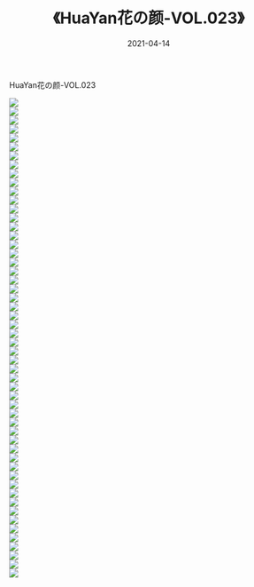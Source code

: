 ﻿---
layout: post
title:  《HuaYan花の颜-VOL.023》
date:   2021-04-14
img: http://img.660000.xyz/Sharelink/网络美图/2021/HuaYan花の颜-VOL.023/000.jpg
categories: [美女, 清纯, 唯美]
---

HuaYan花の颜-VOL.023

  ![](http://img.660000.xyz/Sharelink/网络美图/2021/HuaYan花の颜-VOL.023/001.jpg) <br> ![](http://img.660000.xyz/Sharelink/网络美图/2021/HuaYan花の颜-VOL.023/002.jpg) <br> ![](http://img.660000.xyz/Sharelink/网络美图/2021/HuaYan花の颜-VOL.023/003.jpg) <br> ![](http://img.660000.xyz/Sharelink/网络美图/2021/HuaYan花の颜-VOL.023/004.jpg) <br> ![](http://img.660000.xyz/Sharelink/网络美图/2021/HuaYan花の颜-VOL.023/005.jpg) <br> ![](http://img.660000.xyz/Sharelink/网络美图/2021/HuaYan花の颜-VOL.023/006.jpg) <br> ![](http://img.660000.xyz/Sharelink/网络美图/2021/HuaYan花の颜-VOL.023/007.jpg) <br> ![](http://img.660000.xyz/Sharelink/网络美图/2021/HuaYan花の颜-VOL.023/008.jpg) <br> ![](http://img.660000.xyz/Sharelink/网络美图/2021/HuaYan花の颜-VOL.023/009.jpg) <br> ![](http://img.660000.xyz/Sharelink/网络美图/2021/HuaYan花の颜-VOL.023/010.jpg) <br> ![](http://img.660000.xyz/Sharelink/网络美图/2021/HuaYan花の颜-VOL.023/011.jpg) <br> ![](http://img.660000.xyz/Sharelink/网络美图/2021/HuaYan花の颜-VOL.023/012.jpg) <br> ![](http://img.660000.xyz/Sharelink/网络美图/2021/HuaYan花の颜-VOL.023/013.jpg) <br> ![](http://img.660000.xyz/Sharelink/网络美图/2021/HuaYan花の颜-VOL.023/014.jpg) <br> ![](http://img.660000.xyz/Sharelink/网络美图/2021/HuaYan花の颜-VOL.023/015.jpg) <br> ![](http://img.660000.xyz/Sharelink/网络美图/2021/HuaYan花の颜-VOL.023/016.jpg) <br> ![](http://img.660000.xyz/Sharelink/网络美图/2021/HuaYan花の颜-VOL.023/017.jpg) <br> ![](http://img.660000.xyz/Sharelink/网络美图/2021/HuaYan花の颜-VOL.023/018.jpg) <br> ![](http://img.660000.xyz/Sharelink/网络美图/2021/HuaYan花の颜-VOL.023/019.jpg) <br> ![](http://img.660000.xyz/Sharelink/网络美图/2021/HuaYan花の颜-VOL.023/020.jpg) <br> ![](http://img.660000.xyz/Sharelink/网络美图/2021/HuaYan花の颜-VOL.023/021.jpg) <br> ![](http://img.660000.xyz/Sharelink/网络美图/2021/HuaYan花の颜-VOL.023/022.jpg) <br> ![](http://img.660000.xyz/Sharelink/网络美图/2021/HuaYan花の颜-VOL.023/023.jpg) <br> ![](http://img.660000.xyz/Sharelink/网络美图/2021/HuaYan花の颜-VOL.023/024.jpg) <br> ![](http://img.660000.xyz/Sharelink/网络美图/2021/HuaYan花の颜-VOL.023/025.jpg) <br> ![](http://img.660000.xyz/Sharelink/网络美图/2021/HuaYan花の颜-VOL.023/026.jpg) <br> ![](http://img.660000.xyz/Sharelink/网络美图/2021/HuaYan花の颜-VOL.023/027.jpg) <br> ![](http://img.660000.xyz/Sharelink/网络美图/2021/HuaYan花の颜-VOL.023/028.jpg) <br> ![](http://img.660000.xyz/Sharelink/网络美图/2021/HuaYan花の颜-VOL.023/029.jpg) <br> ![](http://img.660000.xyz/Sharelink/网络美图/2021/HuaYan花の颜-VOL.023/030.jpg) <br> ![](http://img.660000.xyz/Sharelink/网络美图/2021/HuaYan花の颜-VOL.023/031.jpg) <br> ![](http://img.660000.xyz/Sharelink/网络美图/2021/HuaYan花の颜-VOL.023/032.jpg) <br> ![](http://img.660000.xyz/Sharelink/网络美图/2021/HuaYan花の颜-VOL.023/033.jpg) <br> ![](http://img.660000.xyz/Sharelink/网络美图/2021/HuaYan花の颜-VOL.023/034.jpg) <br> ![](http://img.660000.xyz/Sharelink/网络美图/2021/HuaYan花の颜-VOL.023/035.jpg) <br> ![](http://img.660000.xyz/Sharelink/网络美图/2021/HuaYan花の颜-VOL.023/036.jpg) <br> ![](http://img.660000.xyz/Sharelink/网络美图/2021/HuaYan花の颜-VOL.023/037.jpg) <br> ![](http://img.660000.xyz/Sharelink/网络美图/2021/HuaYan花の颜-VOL.023/038.jpg) <br> ![](http://img.660000.xyz/Sharelink/网络美图/2021/HuaYan花の颜-VOL.023/039.jpg) <br> ![](http://img.660000.xyz/Sharelink/网络美图/2021/HuaYan花の颜-VOL.023/040.jpg) <br> ![](http://img.660000.xyz/Sharelink/网络美图/2021/HuaYan花の颜-VOL.023/041.jpg) <br> ![](http://img.660000.xyz/Sharelink/网络美图/2021/HuaYan花の颜-VOL.023/042.jpg) <br> ![](http://img.660000.xyz/Sharelink/网络美图/2021/HuaYan花の颜-VOL.023/043.jpg) <br> ![](http://img.660000.xyz/Sharelink/网络美图/2021/HuaYan花の颜-VOL.023/044.jpg) <br> ![](http://img.660000.xyz/Sharelink/网络美图/2021/HuaYan花の颜-VOL.023/045.jpg) <br> ![](http://img.660000.xyz/Sharelink/网络美图/2021/HuaYan花の颜-VOL.023/046.jpg) <br> ![](http://img.660000.xyz/Sharelink/网络美图/2021/HuaYan花の颜-VOL.023/047.jpg) <br> ![](http://img.660000.xyz/Sharelink/网络美图/2021/HuaYan花の颜-VOL.023/048.jpg) <br> ![](http://img.660000.xyz/Sharelink/网络美图/2021/HuaYan花の颜-VOL.023/049.jpg) <br> ![](http://img.660000.xyz/Sharelink/网络美图/2021/HuaYan花の颜-VOL.023/050.jpg) <br> ![](http://img.660000.xyz/Sharelink/网络美图/2021/HuaYan花の颜-VOL.023/051.jpg) <br> ![](http://img.660000.xyz/Sharelink/网络美图/2021/HuaYan花の颜-VOL.023/052.jpg) <br> ![](http://img.660000.xyz/Sharelink/网络美图/2021/HuaYan花の颜-VOL.023/053.jpg) <br> ![](http://img.660000.xyz/Sharelink/网络美图/2021/HuaYan花の颜-VOL.023/054.jpg) <br>